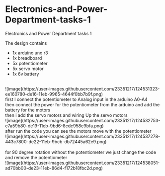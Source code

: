 # Electronics-and-Power-Department-tasks-1
Electronics and Power Department tasks 1

The design contains 
- 1x arduino uno r3
- 1x breadboard
- 5x potentiometer
- 5x servo motor
- 1x 6v battery

<br>
![image](https://user-images.githubusercontent.com/23351217/124531323-ee160780-de16-11eb-9965-4644f0bb7b9f.png)
<br>
first I connect the potentiometer to Analog input in the arduino A0-A4
<br>
then connect the power for the potentiometer from the arduino and add the battery for the motors
<br>
then i add the servo motors and wiring Up the servo motors 
<br>
![image](https://user-images.githubusercontent.com/23351217/124532753-c7a59b80-de19-11eb-9bd6-8cdc958e9bfa.png)
<br>
after run the code you can see the motors move with the potentiometer
<br>
![image](https://user-images.githubusercontent.com/23351217/124537278-443c7800-de22-11eb-9bcb-db72445a62e9.png)
<br>

<br>
for 90 degree rotation without the potentiometer we just change the code and remove the potentiometer
<br>
![image](https://user-images.githubusercontent.com/23351217/124538051-ad70bb00-de23-11eb-86d4-f172b18fbc2d.png)
<br>
